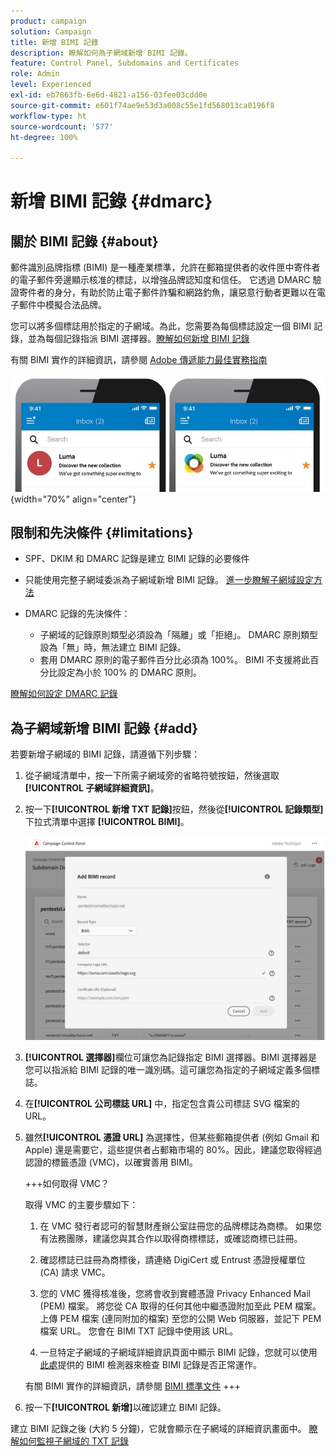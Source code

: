 ```yaml
---
product: campaign
solution: Campaign
title: 新增 BIMI 記錄
description: 瞭解如何為子網域新增 BIMI 記錄。
feature: Control Panel, Subdomains and Certificates
role: Admin
level: Experienced
exl-id: eb7863fb-6e6d-4821-a156-03fee03cdd0e
source-git-commit: e601f74ae9e53d3a008c55e1fd568013ca0196f8
workflow-type: ht
source-wordcount: '577'
ht-degree: 100%

---
```


# 新增 BIMI 記錄 {#dmarc}

## 關於 BIMI 記錄 {#about}

郵件識別品牌指標 (BIMI) 是一種產業標準，允許在郵箱提供者的收件匣中寄件者的電子郵件旁邊顯示核准的標誌，以增強品牌認知度和信任。 它透過 DMARC 驗證寄件者的身分，有助於防止電子郵件詐騙和網路釣魚，讓惡意行動者更難以在電子郵件中模擬合法品牌。

您可以將多個標誌用於指定的子網域。為此，您需要為每個標誌設定一個 BIMI 記錄，並為每個記錄指派 BIMI 選擇器。[瞭解如何新增 BIMI 記錄](#add)

有關 BIMI 實作的詳細資訊，請參閱 [Adobe 傳遞能力最佳實務指南](https://experienceleague.adobe.com/docs/deliverability-learn/deliverability-best-practice-guide/additional-resources/technotes/implement-bimi.html?lang=zh-Hant)

![](assets/bimi-example.png){width="70%" align="center"}

## 限制和先決條件 {#limitations}

* SPF、DKIM 和 DMARC 記錄是建立 BIMI 記錄的必要條件
* 只能使用完整子網域委派為子網域新增 BIMI 記錄。 [進一步瞭解子網域設定方法](subdomains-branding.md#subdomain-delegation-methods)
* DMARC 記錄的先決條件：

   * 子網域的記錄原則類型必須設為「隔離」或「拒絕」。 DMARC 原則類型設為「無」時，無法建立 BIMI 記錄。
   * 套用 DMARC 原則的電子郵件百分比必須為 100%。 BIMI 不支援將此百分比設定為小於 100% 的 DMARC 原則。

[瞭解如何設定 DMARC 記錄](dmarc.md)

## 為子網域新增 BIMI 記錄 {#add}

若要新增子網域的 BIMI 記錄，請遵循下列步驟：

1. 從子網域清單中，按一下所需子網域旁的省略符號按鈕，然後選取&#x200B;**[!UICONTROL 子網域詳細資訊]**。

1. 按一下&#x200B;**[!UICONTROL 新增 TXT 記錄]**&#x200B;按鈕，然後從&#x200B;**[!UICONTROL 記錄類型]**&#x200B;下拉式清單中選擇 **[!UICONTROL BIMI]**。

   ![](assets/bimi-add.png)

1. **[!UICONTROL 選擇器]**&#x200B;欄位可讓您為記錄指定 BIMI 選擇器。BIMI 選擇器是您可以指派給 BIMI 記錄的唯一識別碼。這可讓您為指定的子網域定義多個標誌。

1. 在&#x200B;**[!UICONTROL 公司標誌 URL]** 中，指定包含貴公司標誌 SVG 檔案的 URL。

1. 雖然&#x200B;**[!UICONTROL 憑證 URL]** 為選擇性，但某些郵箱提供者 (例如 Gmail 和 Apple) 還是需要它，這些提供者占郵箱市場的 80%。因此，建議您取得經過認證的標籤憑證 (VMC)，以確實善用 BIMI。

   +++如何取得 VMC？

   取得 VMC 的主要步驟如下：

   1. 在 VMC 發行者認可的智慧財產辦公室註冊您的品牌標誌為商標。 如果您有法務團隊，建議您與其合作以取得商標標誌，或確認商標已註冊。 

   1. 確認標誌已註冊為商標後，請連絡 DigiCert 或 Entrust 憑證授權單位 (CA) 請求 VMC。

   1. 您的 VMC 獲得核准後，您將會收到實體憑證 Privacy Enhanced Mail (PEM) 檔案。 將您從 CA 取得的任何其他中繼憑證附加至此 PEM 檔案。 上傳 PEM 檔案 (連同附加的檔案) 至您的公開 Web 伺服器，並記下 PEM 檔案 URL。 您會在 BIMI TXT 記錄中使用該 URL。

   1. 一旦特定子網域的子網域詳細資訊頁面中顯示 BIMI 記錄，您就可以使用[此處](https://bimigroup.org/bimi-generator/)提供的 BIMI 檢測器來檢查 BIMI 記錄是否正常運作。

   有關 BIMI 實作的詳細資訊，請參閱 [BIMI 標準文件](https://bimigroup.org/implementation-guide/)
+++

1. 按一下&#x200B;**[!UICONTROL 新增]**&#x200B;以確認建立 BIMI 記錄。

建立 BIMI 記錄之後 (大約 5 分鐘)，它就會顯示在子網域的詳細資訊畫面中。 [瞭解如何監視子網域的 TXT 記錄](gs-txt-records.md#monitor)
